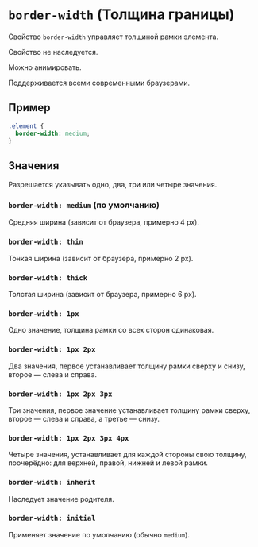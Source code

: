 # `border-width` (Толщина границы)

Свойство `border-width` управляет толщиной рамки элемента.

Свойство не наследуется.

Можно анимировать.

Поддерживается всеми современными браузерами.

## Пример

```css
.element {
  border-width: medium;
}
```

## Значения

Разрешается указывать одно, два, три или четыре значения.

### `border-width: medium` (по умолчанию)

Средняя ширина (зависит от браузера, примерно 4 px).

### `border-width: thin`

Тонкая ширина (зависит от браузера, примерно 2 px).

### `border-width: thick`

Толстая ширина (зависит от браузера, примерно 6 px).

### `border-width: 1px`

Одно значение, толщина рамки со всех сторон одинаковая.

### `border-width: 1px 2px`

Два значения, первое устанавливает толщину рамки сверху и снизу, второе — слева и справа.

### `border-width: 1px 2px 3px`

Три значения, первое значение устанавливает толщину рамки сверху, второе — слева и справа, а третье — снизу.

### `border-width: 1px 2px 3px 4px`

Четыре значения, устанавливает для каждой стороны свою толщину, поочерёдно: для верхней, правой, нижней и левой рамки.

### `border-width: inherit`

Наследует значение родителя.

### `border-width: initial`

Применяет значение по умолчанию (обычно `medium`).
